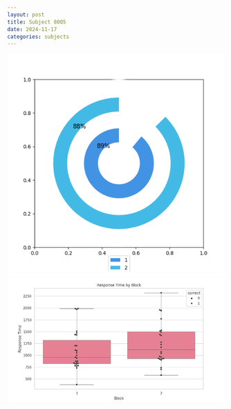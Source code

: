 ```yaml
---
layout: post
title: Subject 8005
date: 2024-11-17
categories: subjects
---
```


![](data/8005/run-2/8005__acc_test.png)
![](data/8005/run-2/8005_rt.png)
